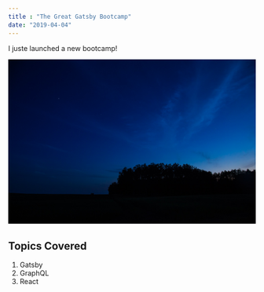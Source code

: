 ```yaml
---
title : "The Great Gatsby Bootcamp"
date: "2019-04-04"
---
```


I juste launched a new bootcamp!

![Clouds](./clouds.jpg)

## Topics Covered

1. Gatsby
2. GraphQL
3. React